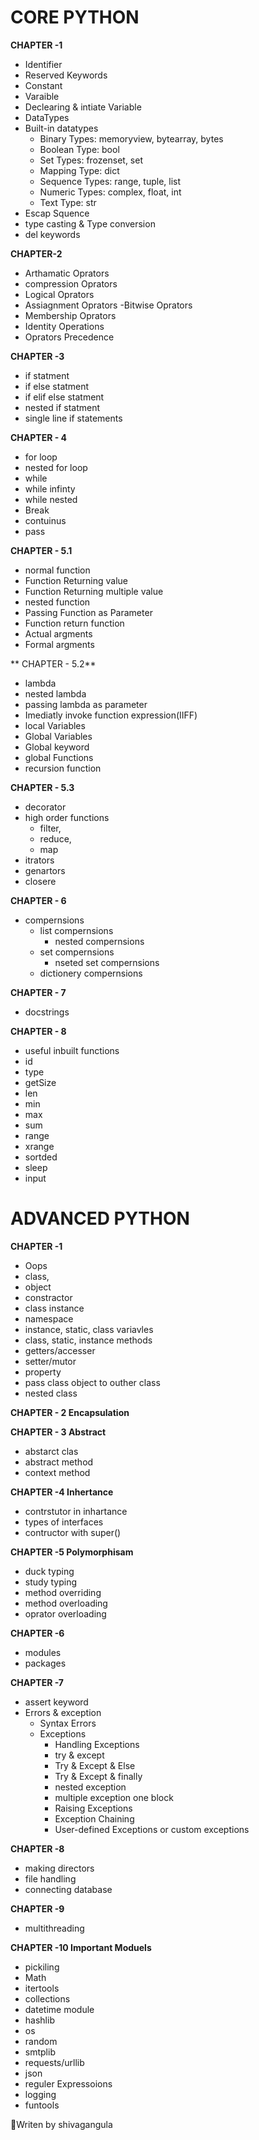 # CORE PYTHON

**CHAPTER -1** 
  - Identifier
- Reserved Keywords
- Constant
- Varaible
- Declearing & intiate Variable 
- DataTypes
- Built-in datatypes
  - Binary Types: memoryview, bytearray, bytes
  - Boolean Type: bool
  - Set Types: frozenset, set
  - Mapping Type: dict
  - Sequence Types: range, tuple, list
  - Numeric Types: complex, float, int
  - Text Type: str
- Escap Squence
- type casting & Type conversion
- del keywords


**CHAPTER-2**
- Arthamatic Oprators
- compression Oprators
- Logical Oprators
- Assiagnment Oprators
-Bitwise Oprators
- Membership Oprators
- Identity Operations
- Oprators Precedence


**CHAPTER -3** 
- if statment
- if else statment
- if elif else statment
- nested if statment
- single line if statements

**CHAPTER - 4**
- for loop
- nested for loop
- while
- while infinty
- while nested
- Break
- contuinus
- pass

**CHAPTER - 5.1**

   - normal function
   - Function Returning value
   - Function Returning multiple value
   - nested function
   - Passing Function as Parameter
   - Function return function
   - Actual argments
   - Formal argments

** CHAPTER - 5.2**
   - lambda
   - nested lambda
   - passing lambda as parameter 
   - Imediatly invoke function expression(IIFF)
   - local Variables
   - Global Variables
   - Global keyword
   - global Functions
   - recursion function


**CHAPTER - 5.3**
   - decorator
   - high order functions
      - filter,
      - reduce,
      - map
   - itrators
   - genartors
   - closere

**CHAPTER - 6**
   - compernsions
     - list compernsions
        - nested compernsions
     - set compernsions
       - nseted set compernsions
     - dictionery compernsions

**CHAPTER - 7** 
- docstrings

**CHAPTER - 8** 
   - useful inbuilt functions
   - id
   - type
   - getSize
   - len
   - min
   - max
   - sum
   - range
   - xrange
   - sortded
   - sleep
   - input

# ADVANCED PYTHON

**CHAPTER -1**
   - Oops
   - class,
   - object
   - constractor
   - class instance
   - namespace
   - instance, static, class variavles
   - class, static, instance methods
   - getters/accesser
   - setter/mutor
   - property
   - pass class object to outher class
   - nested class

**CHAPTER - 2 Encapsulation**

**CHAPTER - 3 Abstract**
   - abstarct clas
   - abstract method
   - context method

**CHAPTER -4 Inhertance**
   - contrstutor in inhartance
   - types of interfaces
   - contructor with super()

**CHAPTER -5 Polymorphisam**
   - duck typing
   - study typing
   - method overriding
   - method overloading
   - oprator overloading

**CHAPTER -6**
- modules
- packages

**CHAPTER -7**
- assert keyword
- Errors & exception 
   - Syntax Errors
   - Exceptions
     - Handling Exceptions
     - try & except
     - Try & Except & Else
     - Try & Except & finally
     - nested exception
     - multiple exception one block
     - Raising Exceptions
     - Exception Chaining
     - User-defined Exceptions or custom exceptions
   
**CHAPTER -8**
   - making directors
   - file handling
   - connecting database

**CHAPTER -9**
   - multithreading

**CHAPTER -10 Important Moduels**
   - pickiling
   - Math
   - itertools
   - collections
   - datetime module 
   - hashlib
   - os
   - random
   - smtplib 
   - requests/urllib
   - json
   - reguler Expressoions
   - logging
   - funtools

:memo:Writen by shivagangula

